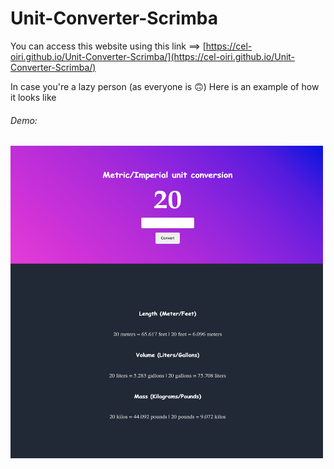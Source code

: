 # Unit-Converter-Scrimba
You can access this website using this link ==> [https://cel-oiri.github.io/Unit-Converter-Scrimba/](https://cel-oiri.github.io/Unit-Converter-Scrimba/)

In case you're a lazy person (as everyone is 🙃) Here is an example of how it looks like
###### Demo:
<img src="unit.png" width="500" height="500">
